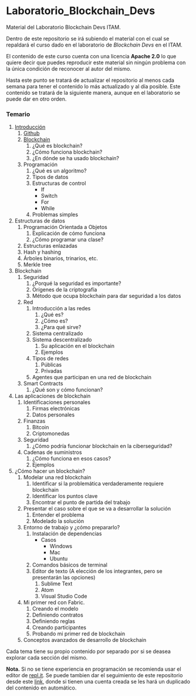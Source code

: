 # Laboratorio_Blockchain_Devs
Material del Laboratorio Blockchain Devs ITAM.

Dentro de este repositorio se irá subiendo el material con el cual se repaldará el curso dado en el laboratorio de *Blockchain Devs* en el ITAM.

El contenido de este curso cuenta con una licencia **Apache 2.0** lo que quiere decir que puedes reproducir este material sin ningún problema con la única condición de reconocer al autor del mismo. 

Hasta este punto se tratará de actualizar el repositorio al menos cada semana para tener el contenido lo más actualizado y al día posible. Este contenido se tratará de la siguiente manera, aunque en el laboratorio se puede dar en otro orden.

### Temario

1.	[Introducción](Introducción/README.md)
    1. [Github](Introducción/Github.md)
    1. [Blockchain](Introducción/Blockchain.md)
        1.	¿Qué es blockchain?
        1.	¿Cómo funciona blockchain?
        1.	¿En dónde se ha usado blockchain?
    1.	Programación 
        1.	¿Qué es un algoritmo?
        1.	Tipos de datos
        1.  Estructuras de control
            - If
            - Switch
            - For
            - While
        1.	Problemas simples
1.	Estructuras de datos
    1.	Programación Orientada a Objetos
        1.	Explicación de cómo funciona
        1.	¿Cómo programar una clase?
    1.	Estructuras enlazadas
    1.	Hash y hashing
    1.	Árboles binarios, trinarios, etc.
    1.	Merkle tree
1.	Blockchain
    1.	Seguridad
        1.	¿Porqué la seguridad es importante?
        1.	Orígenes de la criptografía
        1.	Método que ocupa blockchain para dar seguridad a los datos
    1.	Red
        1.	Introducción a las redes
            1.	¿Qué es?
            1.	¿Cómo es?
            1.	¿Para qué sirve?
        1.	Sistema centralizado
        1.	Sistema descentralizado
            1.	Su aplicación en el blockchain
            1.	Ejemplos
        1.	Tipos de redes
            1.	Públicas
            1.	Privadas
        1.	Agentes que participan en una red de blockchain
    1.	Smart Contracts
        1.	¿Qué son y cómo funcionan?
1.	Las aplicaciones de blockchain
    1.	Identificaciones personales
        1.	Firmas electrónicas
        1.	Datos personales
    1.	Finanzas
        1.	Bitcoin
        1.	Criptomonedas
    1.	Seguridad
        1.	¿Cómo podría funcionar blockchain en la ciberseguridad?
    1.	Cadenas de suministros
        1.	¿Cómo funciona en esos casos?
        1.	Ejemplos
1.	¿Cómo hacer un blockchain?
    1.	Modelar una red blockchain
        1.	Identificar si la problemática verdaderamente requiere blockchain
        1.	Identificar los puntos clave
        1.	Encontrar el punto de partida del trabajo
    1.	Presentar el caso sobre el que se va a desarrollar la solución 
        1.	Entender el problema
        1.	Modelado la solución
    1.	Entorno de trabajo y ¿cómo prepararlo? 
        1.	Instalación de dependencias
            - Casos	
                - Windows
                - Mac
                - Ubuntu
        1.	Comandos básicos de terminal 
        1.	Editor de texto (A elección de los integrantes, pero se presentarán las opciones)
            1.	Sublime Text
            1.	Atom
            1.	Visual Studio Code
    1.	Mi primer red con Fabric.
        1.	Creando el modelo
        1.	Definiendo contratos
        1.	Definiendo reglas
        1.	Creando participantes
        1.	Probando mi primer red de blockchain
    1.	Conceptos avanzados de desarrollo de blockchain 

Cada tema tiene su propio contenido por separado por si se deasea explorar cada sección del mismo.

**Nota.** Si no se tiene experiencia en programación se recomienda usar el editor de [repl.it](https://repl.it/). Se puede tambien dar el seguimiento de este repositorio desde este [link](https://repl.it/@Tanque40/LaboratorioBlockchainDevs), donde si tienen una cuenta creada se les hará un duplicado del contenido en automático.